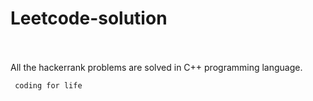 # Leetcode-solution
<br><br>
All the hackerrank problems are solved in C++ programming language.

``` coding for life```
